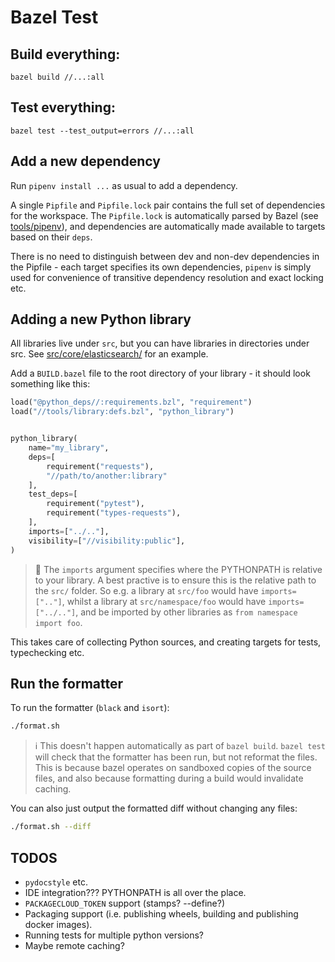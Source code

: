 # Bazel Test

## Build everything:

```
bazel build //...:all
```

## Test everything:

```
bazel test --test_output=errors //...:all
```

## Add a new dependency

Run `pipenv install ...` as usual to add a dependency.

A single `Pipfile` and `Pipfile.lock` pair contains the full set of dependencies for the workspace. The `Pipfile.lock` is automatically parsed by Bazel (see [tools/pipenv](./tools/pipenv)), and dependencies are automatically made available to targets based on their `deps`.

There is no need to distinguish between dev and non-dev dependencies in the Pipfile - each target specifies its own dependencies, `pipenv` is simply used for convenience of transitive dependency resolution and exact locking etc.


## Adding a new Python library

All libraries live under `src`, but you can have libraries in directories under src. See [src/core/elasticsearch/](./src/core/elasticsearch/) for an example.

Add a `BUILD.bazel` file to the root directory of your library - it should look something like this:

```python
load("@python_deps//:requirements.bzl", "requirement")
load("//tools/library:defs.bzl", "python_library")


python_library(
    name="my_library",
    deps=[
        requirement("requests"),
        "//path/to/another:library"
    ],
    test_deps=[
        requirement("pytest"),
        requirement("types-requests"),
    ],
    imports=["../.."],
    visibility=["//visibility:public"],
)
```

> :memo: The `imports` argument specifies where the PYTHONPATH is relative to your library. A best practive is to ensure this is the relative path to the `src/` folder. So e.g. a library at `src/foo` would have `imports=[".."]`, whilst a library at `src/namespace/foo` would have `imports=["../.."]`, and be imported by other libraries as `from namespace import foo`.

This takes care of collecting Python sources, and creating targets for tests, typechecking etc.


## Run the formatter

To run the formatter (`black` and `isort`):

```bash
./format.sh
```

> :information_source: This doesn't happen automatically as part of `bazel build`. `bazel test` will check that the formatter has been run, but not reformat the files. This is because bazel operates on sandboxed copies of the source files, and also because formatting during a build would invalidate caching.


You can also just output the formatted diff without changing any files:

```bash
./format.sh --diff
```


## TODOS

- `pydocstyle` etc.
- IDE integration??? PYTHONPATH is all over the place.
- `PACKAGECLOUD_TOKEN` support (stamps? --define?)
- Packaging support (i.e. publishing wheels, building and publishing docker images).
- Running tests for multiple python versions?
- Maybe remote caching?
